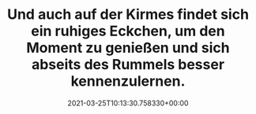 ---
date: '2021-03-25T10:13:30.758330+00:00'
found_at: '2014-12-28'
found_url: http://www.ueltje.de/genussmomente/feste-mit-ueltje/
title: Und auch auf der Kirmes findet sich ein ruhiges Eckchen, um den Moment zu genießen
  und sich abseits des Rummels besser kennenzulernen.
---